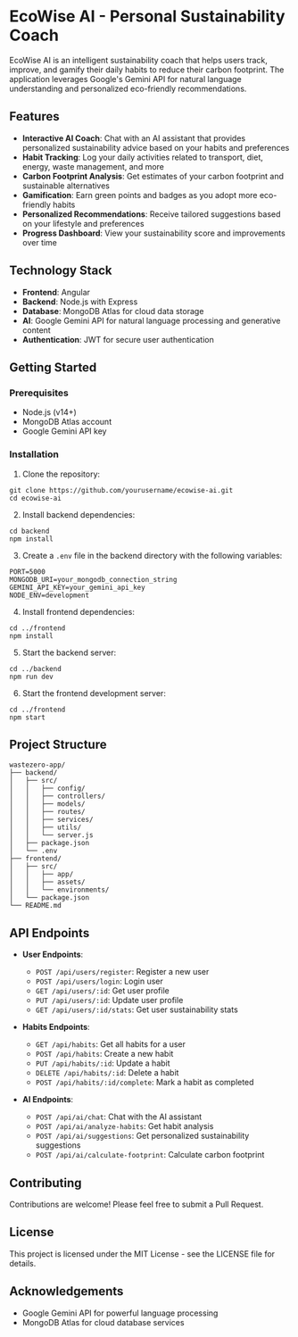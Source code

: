 # EcoWise AI - Personal Sustainability Coach

EcoWise AI is an intelligent sustainability coach that helps users track, improve, and gamify their daily habits to reduce their carbon footprint. The application leverages Google's Gemini API for natural language understanding and personalized eco-friendly recommendations.

## Features

- **Interactive AI Coach**: Chat with an AI assistant that provides personalized sustainability advice based on your habits and preferences
- **Habit Tracking**: Log your daily activities related to transport, diet, energy, waste management, and more
- **Carbon Footprint Analysis**: Get estimates of your carbon footprint and sustainable alternatives
- **Gamification**: Earn green points and badges as you adopt more eco-friendly habits
- **Personalized Recommendations**: Receive tailored suggestions based on your lifestyle and preferences
- **Progress Dashboard**: View your sustainability score and improvements over time

## Technology Stack

- **Frontend**: Angular
- **Backend**: Node.js with Express
- **Database**: MongoDB Atlas for cloud data storage
- **AI**: Google Gemini API for natural language processing and generative content
- **Authentication**: JWT for secure user authentication

## Getting Started

### Prerequisites

- Node.js (v14+)
- MongoDB Atlas account
- Google Gemini API key

### Installation

1. Clone the repository:

```
git clone https://github.com/yourusername/ecowise-ai.git
cd ecowise-ai
```

2. Install backend dependencies:

```
cd backend
npm install
```

3. Create a `.env` file in the backend directory with the following variables:

```
PORT=5000
MONGODB_URI=your_mongodb_connection_string
GEMINI_API_KEY=your_gemini_api_key
NODE_ENV=development
```

4. Install frontend dependencies:

```
cd ../frontend
npm install
```

5. Start the backend server:

```
cd ../backend
npm run dev
```

6. Start the frontend development server:

```
cd ../frontend
npm start
```

## Project Structure

```
wastezero-app/
├── backend/
│   ├── src/
│   │   ├── config/
│   │   ├── controllers/
│   │   ├── models/
│   │   ├── routes/
│   │   ├── services/
│   │   ├── utils/
│   │   └── server.js
│   ├── package.json
│   └── .env
├── frontend/
│   ├── src/
│   │   ├── app/
│   │   ├── assets/
│   │   └── environments/
│   └── package.json
└── README.md
```

## API Endpoints

- **User Endpoints**:

  - `POST /api/users/register`: Register a new user
  - `POST /api/users/login`: Login user
  - `GET /api/users/:id`: Get user profile
  - `PUT /api/users/:id`: Update user profile
  - `GET /api/users/:id/stats`: Get user sustainability stats

- **Habits Endpoints**:

  - `GET /api/habits`: Get all habits for a user
  - `POST /api/habits`: Create a new habit
  - `PUT /api/habits/:id`: Update a habit
  - `DELETE /api/habits/:id`: Delete a habit
  - `POST /api/habits/:id/complete`: Mark a habit as completed

- **AI Endpoints**:
  - `POST /api/ai/chat`: Chat with the AI assistant
  - `POST /api/ai/analyze-habits`: Get habit analysis
  - `POST /api/ai/suggestions`: Get personalized sustainability suggestions
  - `POST /api/ai/calculate-footprint`: Calculate carbon footprint

## Contributing

Contributions are welcome! Please feel free to submit a Pull Request.

## License

This project is licensed under the MIT License - see the LICENSE file for details.

## Acknowledgements

- Google Gemini API for powerful language processing
- MongoDB Atlas for cloud database services
